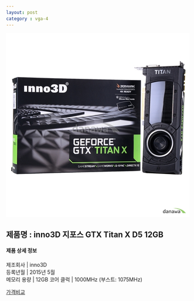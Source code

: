 ```yaml
---
layout: post
category : vga-4
---
```


![alt text](https://github.com/kutchoiwjun92/kutchoiwjun92.github.com/blob/master/image/vga-4.jpg?raw=true)

## 제품명 : **inno3D 지포스 GTX Titan X D5 12GB**

#### 제품 상세 정보


  제조회사     |  inno3D  
  등록년월     |  2015년 5월  
  메모리 용량  |  12GB 
  코어 클럭    |  1000MHz (부스트: 1075MHz)    


[가격비교](http://prod.danawa.com/info/?pcode=3163479&cate=112753)
